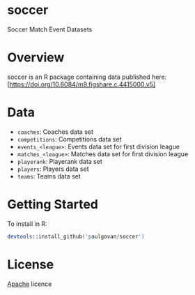 # soccer
Soccer Match Event Datasets

# Overview
soccer is an R package containing data published here: [https://doi.org/10.6084/m9.figshare.c.4415000.v5]

# Data
* `coaches`: Coaches data set
* `competitions`: Competitions data set
* `events_<league>`: Events data set for first division league
* `matches_<league>`: Matches data set for first division league
* `playerank`: Playerank data set
* `players`: Players data set
* `teams`: Teams data set

# Getting Started

To install in R:

```S
devtools::install_github('paulgovan/soccer')
```

# License
[Apache](http://www.apache.org/licenses/LICENSE-2.0) licence
